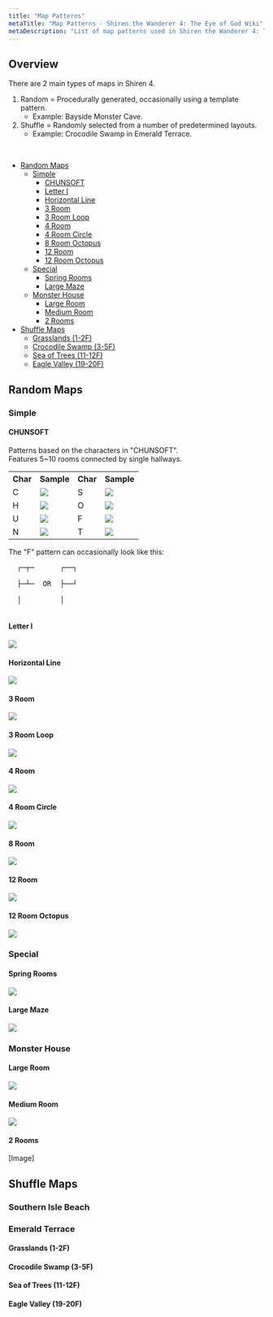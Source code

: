 ```yaml
---
title: "Map Patterns"
metaTitle: "Map Patterns - Shiren the Wanderer 4: The Eye of God Wiki"
metaDescription: "List of map patterns used in Shiren the Wanderer 4: The Eye of God and the Devil's Navel."
---
```


## Overview

There are 2 main types of maps in Shiren 4.

1. Random = Procedurally generated, occasionally using a template pattern.
    - Example: Bayside Monster Cave.
2. Shuffle = Randomly selected from a number of predetermined layouts.
    - Example: Crocodile Swamp in Emerald Terrace.

<br/>

<ul class="quickLinksUL">
  <li><a href="#random-maps">Random Maps</a>
    <ul>
      <li><a href="#simple">Simple</a>
        <ul>
          <li><a href="#chunsoft">CHUNSOFT</a></li>
          <li><a href="#letter-i">Letter I</a></li>
          <li><a href="#horizontal-line">Horizontal Line</a></li>
          <li><a href="#3-room">3 Room</a></li>
          <li><a href="#3-room">3 Room Loop</a></li>
          <li><a href="#4-room">4 Room</a></li>
          <li><a href="#3-room">4 Room Circle</a></li>
          <li><a href="#8-room-octopus">8 Room Octopus</a></li>
          <li><a href="#12-room">12 Room</a></li>
          <li><a href="#12-room-octopus">12 Room Octopus</a></li>
        </ul>
      </li>
      <li><a href="#special">Special</a>
        <ul>
          <li><a href="#spring-rooms">Spring Rooms</a></li>
          <li><a href="#large-maze">Large Maze</a></li>
        </ul>
      </li>
      <li><a href="#monster-house">Monster House</a>
        <ul>
          <li><a href="#large-room">Large Room</a></li>
          <li><a href="#medium-room">Medium Room</a></li>
          <li><a href="#2-room">2 Rooms</a></li>
        </ul>
      </li>
    </ul>
  </li>
  <li><a href="#shuffle-maps">Shuffle Maps</a>
    <ul>
      <li><a href="#grasslands-(1-2f)">Grasslands (1-2F)</a></li>
      <li><a href="#crocodile-swamp-(3-5f)">Crocodile Swamp (3-5F)</a></li>
      <li><a href="#sea-of-trees-(11-12f)">Sea of Trees (11-12F)</a></li>
      <li><a href="#eagle-valley-(19-20f)">Eagle Valley (19-20F)</a></li>
    </ul>
  </li>
</ul>

## Random Maps

### Simple

#### CHUNSOFT

Patterns based on the characters in "CHUNSOFT".<br/>
Features 5\~10 rooms connected by single hallways.

<table class="mapTable">
  <tr>
    <th>Char</th>
    <th>Sample</th>
    <th>Char</th>
    <th>Sample</th>
  </tr>
  <tr>
    <td>C</td>
    <td><img src="../images/maps/c.png"/></td>
    <td>S</td>
    <td><img src="../images/maps/s.png"/></td>
  </tr>
  <tr>
    <td>H</td>
    <td><img src="../images/maps/h.png"/></td>
    <td>O</td>
    <td><img src="../images/maps/o.png"/></td>
  </tr>
  <tr>
    <td>U</td>
    <td><img src="../images/maps/u.png"/></td>
    <td>F</td>
    <td><img src="../images/maps/f.png"/></td>
  </tr>
  <tr>
    <td>N</td>
    <td><img src="../images/maps/n.png"/></td>
    <td>T</td>
    <td><img src="../images/maps/t.png"/></td>
  </tr>
</table>

The "F" pattern can occasionally look like this:

<pre class="preDiagram">
  ┌─┬─      ┌──┐<br/>
  ├─┴─  OR  ├──┘<br/>
  │         │<br/>
</pre>

#### Letter I



<div id="mapI" class="relativeImage">
  <img src="../images/maps/i.png"/>
</div>

#### Horizontal Line



<div id="mapLine" class="relativeImage">
  <img src="../images/maps/horizontal_line.png"/>
</div>


#### 3 Room



<div class="relativeImage mapImage">
  <img src="../images/maps/3_room.png"/>
</div>

#### 3 Room Loop

<div class="relativeImage mapImage">
  <img src="../images/maps/3_room_loop.png"/>
</div>

#### 4 Room



<div class="relativeImage mapImage">
  <img src="../images/maps/4_room.png"/>
</div>

#### 4 Room Circle



<div class="relativeImage mapImage">
  <img src="../images/maps/circle.png"/>
</div>

#### 8 Room



<div class="relativeImage mapImage">
  <img src="../images/maps/8_room.png"/>
</div>

#### 12 Room



<div class="relativeImage mapImage">
  <img src="../images/maps/12_room.png"/>
</div>

#### 12 Room Octopus

<div class="relativeImage mapImage">
  <img src="../images/maps/12_octopus.png"/>
</div>

### Special

#### Spring Rooms

<div class="relativeImage mapImage">
  <img src="../images/maps/spring_rooms.png"/>
</div>

#### Large Maze



<div class="relativeImage mapImage">
  <img src="../images/maps/maze.png"/>
</div>

### Monster House

#### Large Room



<div class="relativeImage mapImage">
  <img src="../images/maps/large_room.png"/>
</div>

#### Medium Room



<div class="relativeImage mapImage">
  <img src="../images/maps/medium_room.png"/>
</div>

#### 2 Rooms

[Image]

## Shuffle Maps

### Southern Isle Beach

### Emerald Terrace

#### Grasslands (1-2F)

#### Crocodile Swamp (3-5F)

#### Sea of Trees (11-12F)

#### Eagle Valley (19-20F)


